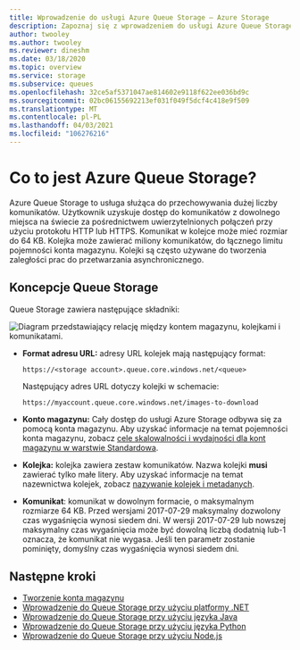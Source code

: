 ```yaml
---
title: Wprowadzenie do usługi Azure Queue Storage — Azure Storage
description: Zapoznaj się z wprowadzeniem do usługi Azure Queue Storage — usługą do przechowywania dużej liczby komunikatów. Usługa Queue Storage zawiera format adresu URL, konto magazynu, kolejkę i komunikat.
author: twooley
ms.author: twooley
ms.reviewer: dineshm
ms.date: 03/18/2020
ms.topic: overview
ms.service: storage
ms.subservice: queues
ms.openlocfilehash: 32ce5af5371047ae814602e9118f622ee036bd9c
ms.sourcegitcommit: 02bc06155692213ef031f049f5dcf4c418e9f509
ms.translationtype: MT
ms.contentlocale: pl-PL
ms.lasthandoff: 04/03/2021
ms.locfileid: "106276216"
---
```

# <a name="what-is-azure-queue-storage"></a>Co to jest Azure Queue Storage?

Azure Queue Storage to usługa służąca do przechowywania dużej liczby komunikatów. Użytkownik uzyskuje dostęp do komunikatów z dowolnego miejsca na świecie za pośrednictwem uwierzytelnionych połączeń przy użyciu protokołu HTTP lub HTTPS. Komunikat w kolejce może mieć rozmiar do 64 KB. Kolejka może zawierać miliony komunikatów, do łącznego limitu pojemności konta magazynu. Kolejki są często używane do tworzenia zaległości prac do przetwarzania asynchronicznego.

## <a name="queue-storage-concepts"></a>Koncepcje Queue Storage

Queue Storage zawiera następujące składniki:

![Diagram przedstawiający relację między kontem magazynu, kolejkami i komunikatami.](./media/storage-queues-introduction/queue1.png)

- **Format adresu URL:** adresy URL kolejek mają następujący format:

  `https://<storage account>.queue.core.windows.net/<queue>`

  Następujący adres URL dotyczy kolejki w schemacie:

  `https://myaccount.queue.core.windows.net/images-to-download`

- **Konto magazynu:** Cały dostęp do usługi Azure Storage odbywa się za pomocą konta magazynu. Aby uzyskać informacje na temat pojemności konta magazynu, zobacz [cele skalowalności i wydajności dla kont magazynu w warstwie Standardowa](../common/scalability-targets-standard-account.md?toc=%2fazure%2fstorage%2fqueues%2ftoc.json).

- **Kolejka:** kolejka zawiera zestaw komunikatów. Nazwa kolejki **musi** zawierać tylko małe litery. Aby uzyskać informacje na temat nazewnictwa kolejek, zobacz [nazywanie kolejek i metadanych](/rest/api/storageservices/naming-queues-and-metadata).

- **Komunikat**: komunikat w dowolnym formacie, o maksymalnym rozmiarze 64 KB. Przed wersjami 2017-07-29 maksymalny dozwolony czas wygaśnięcia wynosi siedem dni. W wersji 2017-07-29 lub nowszej maksymalny czas wygaśnięcia może być dowolną liczbą dodatnią lub-1 oznacza, że komunikat nie wygasa. Jeśli ten parametr zostanie pominięty, domyślny czas wygaśnięcia wynosi siedem dni.

## <a name="next-steps"></a>Następne kroki

- [Tworzenie konta magazynu](../common/storage-account-create.md?toc=%2fazure%2fstorage%2fqueues%2ftoc.json)
- [Wprowadzenie do Queue Storage przy użyciu platformy .NET](storage-dotnet-how-to-use-queues.md)
- [Wprowadzenie do Queue Storage przy użyciu języka Java](storage-java-how-to-use-queue-storage.md)
- [Wprowadzenie do Queue Storage przy użyciu języka Python](storage-python-how-to-use-queue-storage.md)
- [Wprowadzenie do Queue Storage przy użyciu Node.js](storage-nodejs-how-to-use-queues.md)
